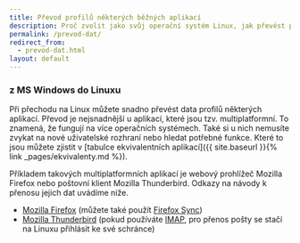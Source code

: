 ```yaml
---
title: Převod profilů některých běžných aplikací
description: Proč zvolit jako svůj operační systém Linux, jak převést profily některých běžných apliací.
permalink: /prevod-dat/
redirect_from:
  - prevod-dat.html
layout: default
---
```

### z MS Windows do Linuxu

Při přechodu na Linux můžete snadno převést data profilů některých aplikací. Převod je nejsnadnější u aplikací, které jsou tzv. multiplatformní. To znamená, že fungují na více operačních systémech. Také si u nich nemusíte zvykat na nové uživatelské rozhraní nebo hledat potřebné funkce. Které to jsou můžete zjistit v [tabulce ekvivalentních aplikací]({{ site.baseurl }}{% link _pages/ekvivalenty.md %}).

Příkladem takových multiplatformních aplikací je webový prohlížeč Mozilla Firefox nebo poštovní klient Mozilla Thunderbird. Odkazy na návody k přenosu jejich dat uvádíme níže.

- [Mozilla Firefox](https://support.mozilla.org/cs/kb/jak-zazalohovat-obnovit-profil) (můžete také použít [Firefox Sync](https://www.mozilla.org/cs/firefox/sync/))
- [Mozilla Thunderbird](https://support.mozilla.org/cs/kb/profily-thunderbirdu) (pokud používáte [IMAP](https://support.mozilla.org/cs/kb/synchronizace-pres-protokol-imap), pro přenos pošty se stačí na Linuxu přihlásit ke své schránce)
